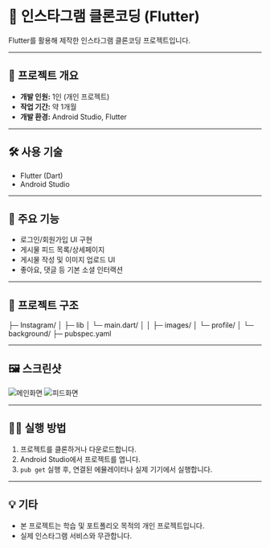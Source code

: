 # 📸 인스타그램 클론코딩 (Flutter)

Flutter를 활용해 제작한 인스타그램 클론코딩 프로젝트입니다.

---

## 👤 프로젝트 개요

- **개발 인원:** 1인 (개인 프로젝트)
- **작업 기간:** 약 1개월
- **개발 환경:** Android Studio, Flutter

---

## 🛠️ 사용 기술

- Flutter (Dart)
- Android Studio

---

## 📝 주요 기능

- 로그인/회원가입 UI 구현
- 게시물 피드 목록/상세페이지
- 게시물 작성 및 이미지 업로드 UI
- 좋아요, 댓글 등 기본 소셜 인터랙션

---

## 📂 프로젝트 구조

├─ Instagram/
│ ├─ lib
│   └─ main.dart/
│ 
│ 
├─ images/
│ └─ profile/
│ └─ background/
├─ pubspec.yaml


---

## 🖼️ 스크린샷

![메인화면](./images/profile/1.png)
![피드화면](./images/profile/2.png)

---

## 🏃‍♂️ 실행 방법

1. 프로젝트를 클론하거나 다운로드합니다.
2. Android Studio에서 프로젝트를 엽니다.
3. `pub get` 실행 후, 연결된 에뮬레이터나 실제 기기에서 실행합니다.

---

## 💡 기타

- 본 프로젝트는 학습 및 포트폴리오 목적의 개인 프로젝트입니다.
- 실제 인스타그램 서비스와 무관합니다.
